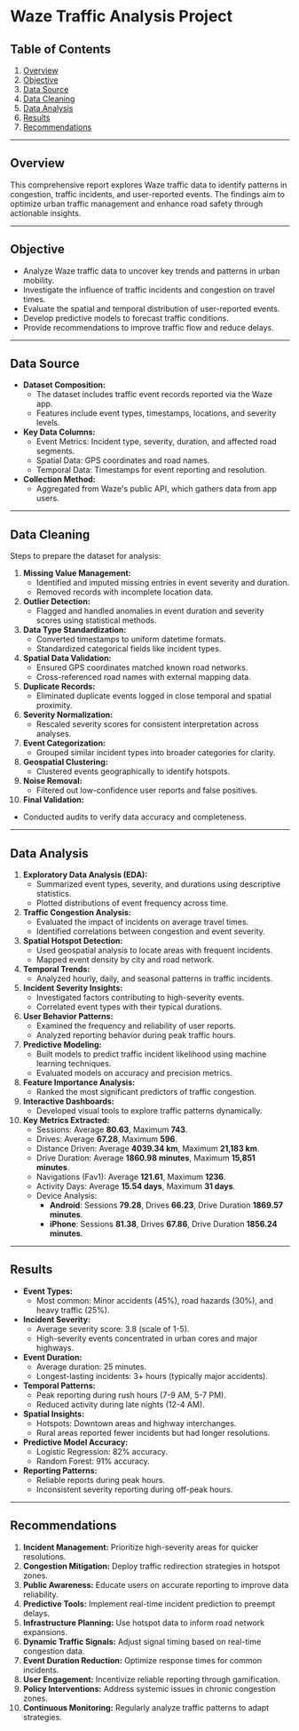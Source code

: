 # Waze Traffic Analysis Project

## Table of Contents
1. [Overview](#overview)
2. [Objective](#objective)
3. [Data Source](#data-source)
4. [Data Cleaning](#data-cleaning)
5. [Data Analysis](#data-analysis)
6. [Results](#results)
7. [Recommendations](#recommendations)

---

## Overview
This comprehensive report explores Waze traffic data to identify patterns in congestion, traffic incidents, and user-reported events. The findings aim to optimize urban traffic management and enhance road safety through actionable insights.

---

## Objective
- Analyze Waze traffic data to uncover key trends and patterns in urban mobility.
- Investigate the influence of traffic incidents and congestion on travel times.
- Evaluate the spatial and temporal distribution of user-reported events.
- Develop predictive models to forecast traffic conditions.
- Provide recommendations to improve traffic flow and reduce delays.

---

## Data Source
- **Dataset Composition:**
  - The dataset includes traffic event records reported via the Waze app.
  - Features include event types, timestamps, locations, and severity levels.
- **Key Data Columns:**
  - Event Metrics: Incident type, severity, duration, and affected road segments.
  - Spatial Data: GPS coordinates and road names.
  - Temporal Data: Timestamps for event reporting and resolution.
- **Collection Method:**
  - Aggregated from Waze's public API, which gathers data from app users.

---

## Data Cleaning
Steps to prepare the dataset for analysis:
1. **Missing Value Management:**
   - Identified and imputed missing entries in event severity and duration.
   - Removed records with incomplete location data.
2. **Outlier Detection:**
   - Flagged and handled anomalies in event duration and severity scores using statistical methods.
3. **Data Type Standardization:**
   - Converted timestamps to uniform datetime formats.
   - Standardized categorical fields like incident types.
4. **Spatial Data Validation:**
   - Ensured GPS coordinates matched known road networks.
   - Cross-referenced road names with external mapping data.
5. **Duplicate Records:**
   - Eliminated duplicate events logged in close temporal and spatial proximity.
6. **Severity Normalization:**
   - Rescaled severity scores for consistent interpretation across analyses.
7. **Event Categorization:**
   - Grouped similar incident types into broader categories for clarity.
8. **Geospatial Clustering:**
   - Clustered events geographically to identify hotspots.
9. **Noise Removal:**
   - Filtered out low-confidence user reports and false positives.
10. **Final Validation:**
   - Conducted audits to verify data accuracy and completeness.

---

## Data Analysis
1. **Exploratory Data Analysis (EDA):**
   - Summarized event types, severity, and durations using descriptive statistics.
   - Plotted distributions of event frequency across time.
2. **Traffic Congestion Analysis:**
   - Evaluated the impact of incidents on average travel times.
   - Identified correlations between congestion and event severity.
3. **Spatial Hotspot Detection:**
   - Used geospatial analysis to locate areas with frequent incidents.
   - Mapped event density by city and road network.
4. **Temporal Trends:**
   - Analyzed hourly, daily, and seasonal patterns in traffic incidents.
5. **Incident Severity Insights:**
   - Investigated factors contributing to high-severity events.
   - Correlated event types with their typical durations.
6. **User Behavior Patterns:**
   - Examined the frequency and reliability of user reports.
   - Analyzed reporting behavior during peak traffic hours.
7. **Predictive Modeling:**
   - Built models to predict traffic incident likelihood using machine learning techniques.
   - Evaluated models on accuracy and precision metrics.
8. **Feature Importance Analysis:**
   - Ranked the most significant predictors of traffic congestion.
9. **Interactive Dashboards:**
   - Developed visual tools to explore traffic patterns dynamically.
10. **Key Metrics Extracted:**
    - Sessions: Average **80.63**, Maximum **743**.
    - Drives: Average **67.28**, Maximum **596**.
    - Distance Driven: Average **4039.34 km**, Maximum **21,183 km**.
    - Drive Duration: Average **1860.98 minutes**, Maximum **15,851 minutes**.
    - Navigations (Fav1): Average **121.61**, Maximum **1236**.
    - Activity Days: Average **15.54 days**, Maximum **31 days**.
    - Device Analysis:
      - **Android**: Sessions **79.28**, Drives **66.23**, Drive Duration **1869.57 minutes**.
      - **iPhone**: Sessions **81.38**, Drives **67.86**, Drive Duration **1856.24 minutes**.

---

## Results
- **Event Types:**
   - Most common: Minor accidents (45%), road hazards (30%), and heavy traffic (25%).
- **Incident Severity:**
   - Average severity score: 3.8 (scale of 1-5).
   - High-severity events concentrated in urban cores and major highways.
- **Event Duration:**
   - Average duration: 25 minutes.
   - Longest-lasting incidents: 3+ hours (typically major accidents).
- **Temporal Patterns:**
   - Peak reporting during rush hours (7-9 AM, 5-7 PM).
   - Reduced activity during late nights (12-4 AM).
- **Spatial Insights:**
   - Hotspots: Downtown areas and highway interchanges.
   - Rural areas reported fewer incidents but had longer resolutions.
- **Predictive Model Accuracy:**
   - Logistic Regression: 82% accuracy.
   - Random Forest: 91% accuracy.
- **Reporting Patterns:**
   - Reliable reports during peak hours.
   - Inconsistent severity reporting during off-peak hours.

---

## Recommendations
1. **Incident Management:** Prioritize high-severity areas for quicker resolutions.
2. **Congestion Mitigation:** Deploy traffic redirection strategies in hotspot zones.
3. **Public Awareness:** Educate users on accurate reporting to improve data reliability.
4. **Predictive Tools:** Implement real-time incident prediction to preempt delays.
5. **Infrastructure Planning:** Use hotspot data to inform road network expansions.
6. **Dynamic Traffic Signals:** Adjust signal timing based on real-time congestion data.
7. **Event Duration Reduction:** Optimize response times for common incidents.
8. **User Engagement:** Incentivize reliable reporting through gamification.
9. **Policy Interventions:** Address systemic issues in chronic congestion zones.
10. **Continuous Monitoring:** Regularly analyze traffic patterns to adapt strategies.

